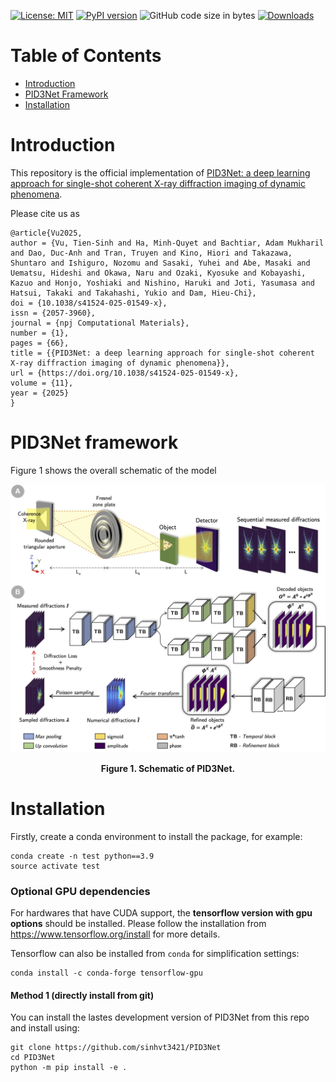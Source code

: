 [![License: MIT](https://img.shields.io/badge/License-MIT-yellow.svg)](https://opensource.org/licenses/MIT)
[![PyPI version](https://badge.fury.io/py/pid3net.svg)](https://badge.fury.io/py/pid3net)
![GitHub code size in bytes](https://img.shields.io/github/languages/code-size/sinhvt3421/pid3net)
[![Downloads](https://pepy.tech/badge/pid3net)](https://pepy.tech/project/pid3net)


# Table of Contents

* [Introduction](#introduction)
* [PID3Net Framework](#pid3net-framework)
* [Installation](#installation)
<!-- * [Usage](#usage)
* [Datasets](#datasets)
* [References](#references) -->

<a name="introduction"></a>

# Introduction
This repository is the official implementation of [PID3Net: a deep learning approach for single-shot coherent X-ray diffraction imaging of dynamic phenomena](https://www.nature.com/articles/s41524-025-01549-x).

Please cite us as

```
@article{Vu2025,
author = {Vu, Tien-Sinh and Ha, Minh-Quyet and Bachtiar, Adam Mukharil and Dao, Duc-Anh and Tran, Truyen and Kino, Hiori and Takazawa, Shuntaro and Ishiguro, Nozomu and Sasaki, Yuhei and Abe, Masaki and Uematsu, Hideshi and Okawa, Naru and Ozaki, Kyosuke and Kobayashi, Kazuo and Honjo, Yoshiaki and Nishino, Haruki and Joti, Yasumasa and Hatsui, Takaki and Takahashi, Yukio and Dam, Hieu-Chi},
doi = {10.1038/s41524-025-01549-x},
issn = {2057-3960},
journal = {npj Computational Materials},
number = {1},
pages = {66},
title = {{PID3Net: a deep learning approach for single-shot coherent X-ray diffraction imaging of dynamic phenomena}},
url = {https://doi.org/10.1038/s41524-025-01549-x},
volume = {11},
year = {2025}
}
```

<a name="pid3net-framework"></a>

# PID3Net framework

Figure 1 shows the overall schematic of the model

![Model architecture](resources/model_semantic.jpg)

<div align='center'><strong>Figure 1. Schematic of  PID3Net.</strong></div>

<a name="usage"></a>

# Installation

Firstly, create a conda environment to install the package, for example:
```
conda create -n test python==3.9
source activate test
```

### Optional GPU dependencies

For hardwares that have CUDA support, the <b>tensorflow version with gpu options</b> should be installed. Please follow the installation from https://www.tensorflow.org/install for more details.

Tensorflow can  also be installed from ```conda``` for simplification settings:
```
conda install -c conda-forge tensorflow-gpu
```

#### Method 1 (directly install from git)
You can install the lastes development version of PID3Net from this repo and install using:
```
git clone https://github.com/sinhvt3421/PID3Net
cd PID3Net
python -m pip install -e .
```